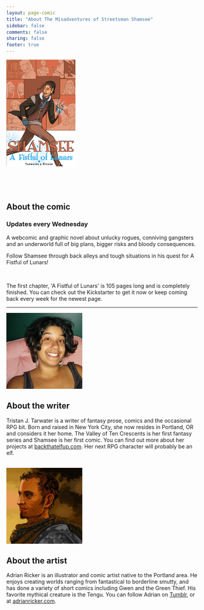 ```yaml
---
layout: page-comic
title: "About The Misadventures of Streetsman Shamsee"
sidebar: false
comments: false
sharing: false
footer: true
---
```


<div class="row">
  <div>
   <div class="small-12 medium-4 text-center right">
    <img src="/images/comics/thumbs/A-fistful-of-lunars.jpg" alt="A Fistful of Lunars cover">
    <p>&nbsp;</p>
   </div>
  </div>

   <div class="small-12 medium-8 spotlight-blurb right">
   <br />
   <h2>About the comic</h2>
<h3 class="subheader">Updates every Wednesday</h3>
<p>A webcomic and graphic novel about unlucky rogues, conniving gangsters and an underworld full of big plans, bigger risks and bloody consequences.</p> 
<p>Follow Shamsee through back alleys and tough situations in his quest for A Fistful of Lunars!</p>
<br />
<p>The first chapter, 'A Fistful of Lunars' is 105 pages long and is completely finished. You can check out the Kickstarter to get it now or keep coming back every week for the newest page.</p>

</div>

  <hr>
<div class="small-12 spotlight-blurb right">
<img src="/images/Author-Tristan-Tarwater.jpg" alt="Tristan J. Tarwater author photo" class="left">
<h2>About the writer</h2>

   <p>Tristan J. Tarwater is a writer of fantasy prose, comics and the occasional RPG bit. Born and raised in New York City, she now resides in Portland, OR and considers it her home. The Valley of Ten Crescents is her first fantasy series and Shamsee is her first comic. You can find out more about her projects at <a href="http://www.backthatelfup.com" target="_blank">backthatelfup.com</a>. Her next RPG character will probably be an elf.</p>
<br />
</div>
<div class="small-12 spotlight-blurb right">
<img src="/images/Artist-Adrian-Ricker.jpg" alt="Adrian Ricker artist photo" class="left">
<h2>About the artist</h2>

<p>Adrian Ricker is an illustrator and comic artist native to the Portland area. He enjoys creating worlds ranging from fantastical to borderline smutty, and has done a variety of short comics including Gwen and the Green Thief. His favorite mythical creature is the Tengu. You can follow Adrian on <a href="http://adrianricker.tumblr.com/" target="_blank">Tumblr</a>, or at <a href="http://www.adrianricker.com/" target="_blank">adrianricker.com</a>.</p>
<br />
<br />
   </div>
  </div>